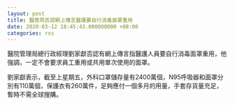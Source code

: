 ```yaml
---
layout: post
title: 醫管局否認網上傳言醫護要自行消毒面罩重用
date: 2020-03-12 18:45:43.000000000 +08:00
categories: rss
---
```


醫院管理局總行政經理劉家獻否認有網上傳言指醫護人員要自行消毒面罩重用，他強調，一定不會要求員工重用或共用單次使用的面罩。

劉家獻表示，截至上星期五，外科口罩儲存量有2400萬個，N95呼吸器和面罩分別有110萬個，保護衣有260萬件，足夠應付一個多月的用量，手套存貨量充足，暫時不需全球搜購。
